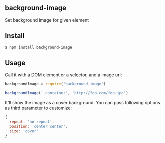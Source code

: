 ## background-image

Set background image for given element

## Install

```bash
$ npm install background-image
```

## Usage

Call it with a DOM element or a selector, and a image url:

```js
backgroundImage = require('background-image')

backgroundImage('.container', 'http://foo.com/foo.jpg')
```

It'll show the image as a cover background. You can pass following options as third parameter to customize:

```js
{
  repeat: 'no-repeat',
  position: 'center center',
  size: 'cover'
}
```
